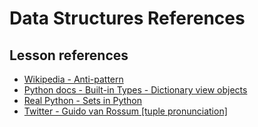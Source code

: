 <h1>
  <span class="headline">Data Structures</span>
  <span class="subhead">References</span>
</h1>

## Lesson references

- [Wikipedia - Anti-pattern](https://en.wikipedia.org/wiki/Anti-pattern)
- [Python docs - Built-in Types - Dictionary view objects](https://docs.python.org/3/library/stdtypes.html#dictionary-view-objects)
- [Real Python - Sets in Python](https://realpython.com/python-sets/)
- [Twitter - Guido van Rossum [tuple pronunciation]](https://twitter.com/gvanrossum/status/86144775731941376)
